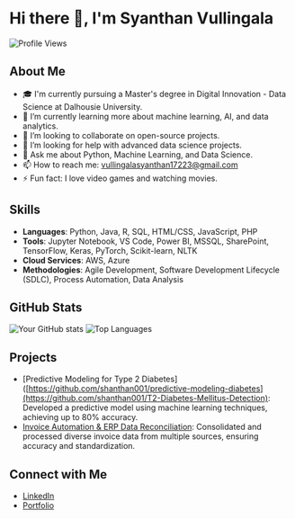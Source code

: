 # Hi there 👋, I'm Syanthan Vullingala

![Profile Views](https://komarev.com/ghpvc/?username=shanthan001&color=blue)

## About Me
- 🎓 I'm currently pursuing a Master's degree in Digital Innovation - Data Science at Dalhousie University.
- 🌱 I’m currently learning more about machine learning, AI, and data analytics.
- 👯 I’m looking to collaborate on open-source projects.
- 🤔 I’m looking for help with advanced data science projects.
- 💬 Ask me about Python, Machine Learning, and Data Science.
- 📫 How to reach me: [vullingalasyanthan17223@gmail.com](mailto:vullingalasyanthan17223@gmail.com)
- ⚡ Fun fact: I love video games and watching movies.

## Skills
- **Languages**: Python, Java, R, SQL, HTML/CSS, JavaScript, PHP
- **Tools**: Jupyter Notebook, VS Code, Power BI, MSSQL, SharePoint, TensorFlow, Keras, PyTorch, Scikit-learn, NLTK
- **Cloud Services**: AWS, Azure
- **Methodologies**: Agile Development, Software Development Lifecycle (SDLC), Process Automation, Data Analysis

## GitHub Stats
![Your GitHub stats](https://github-readme-stats.vercel.app/api?username=shanthan001&show_icons=true&hide=contribs,prs&theme=radical)
![Top Languages](https://github-readme-stats.vercel.app/api/top-langs/?username=shanthan001&layout=compact&theme=radical)

## Projects
- [Predictive Modeling for Type 2 Diabetes]([https://github.com/shanthan001/predictive-modeling-diabetes](https://github.com/shanthan001/T2-Diabetes-Mellitus-Detection): Developed a predictive model using machine learning techniques, achieving up to 80% accuracy.
- [Invoice Automation & ERP Data Reconciliation](https://github.com/shanthan001/invoice-automation-erp): Consolidated and processed diverse invoice data from multiple sources, ensuring accuracy and standardization.

## Connect with Me
- [LinkedIn](https://www.linkedin.com/in/shyantan)
- [Portfolio](https://your-portfolio.com)
